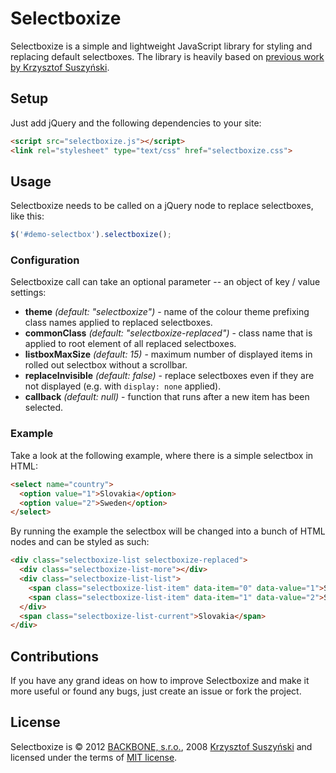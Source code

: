 # Selectboxize

Selectboxize is a simple and lightweight JavaScript library for styling and replacing default selectboxes. The library is heavily based on [previous work by Krzysztof Suszyński](http://info.wsisiz.edu.pl/~suszynsk/jQuery/demos/jquery-selectbox/).

## Setup
Just add jQuery and the following dependencies to your site:

``` html
<script src="selectboxize.js"></script>
<link rel="stylesheet" type="text/css" href="selectboxize.css">
```

## Usage
Selectboxize needs to be called on a jQuery node to replace selectboxes, like this:

``` js
$('#demo-selectbox').selectboxize();
```

### Configuration
Selectboxize call can take an optional parameter -- an object of key / value settings:

- **theme** *(default: "selectboxize")* - name of the colour theme prefixing class names applied to replaced selectboxes.
- **commonClass** *(default: "selectboxize-replaced")* - class name that is applied to root element of all replaced selectboxes.
- **listboxMaxSize** *(default: 15)* - maximum number of displayed items in rolled out selectbox without a scrollbar.
- **replaceInvisible** *(default: false)* - replace selectboxes even if they are not displayed (e.g. with `display: none` applied).
- **callback** *(default: null)* - function that runs after a new item has been selected.

### Example
Take a look at the following example, where there is a simple selectbox in HTML:

``` html
<select name="country">
  <option value="1">Slovakia</option>
  <option value="2">Sweden</option>
</select>
```

By running the example the selectbox will be changed into a bunch of HTML nodes and can be styled as such:

``` html
<div class="selectboxize-list selectboxize-replaced">
  <div class="selectboxize-list-more"></div>
  <div class="selectboxize-list-list">
    <span class="selectboxize-list-item" data-item="0" data-value="1">Slovakia</span>
    <span class="selectboxize-list-item" data-item="1" data-value="2">Sweden</span>
  </div>
  <span class="selectboxize-list-current">Slovakia</span>
</div>
```

## Contributions
If you have any grand ideas on how to improve Selectboxize and make it more useful or found any bugs, just create an issue or fork the project.

## License
Selectboxize is &copy; 2012 [BACKBONE, s.r.o.](http://www.backbone.sk/en/), 2008 [Krzysztof Suszyński](http://suszynski.org/) and licensed under the terms of [MIT license](https://github.com/palosopko/selectboxize/blob/master/LICENSE.md).
